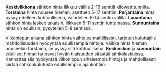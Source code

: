 **Keskiviikkona** sähkön hinta liikkuu välillä 2-16 senttiä kilowattitunnilta. **Torstaina** hinta nousee hieman, asettuen 5-17 senttiin. **Perjantaina** hinta pysyy edelleen kohtuullisena, vaihdellen 6-14 sentin välillä. **Lauantaina** sähkön hinta laskee takaisin, liikkuen 5-11 sentin tuntumassa. **Sunnuntaina** hinta on edullisin, pysytellen 5-8 sentissä.

Viikonlopun aikana sähkön hinta vaihtelee maltillisesti, tarjoten kuluttajille mahdollisuuden hyödyntää edullisempia hintoja. Vaikka hinta hieman nouseekin torstaina, se pysyy silti kohtuullisena. **Keskiviikon** ja **sunnuntain** edulliset hinnat tarjoavat hyvän tilaisuuden säästää sähkölaskuissa. Kannattaa siis hyödyntää viikonlopun alhaisempia hintoja ja mahdollisesti siirtää sähkönkulutusta edullisempiin ajankohtiin.